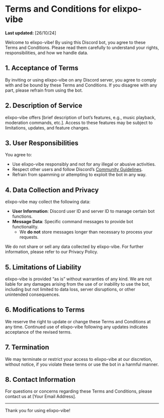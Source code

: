 # Terms and Conditions for elixpo-vibe

**Last updated:** [26/10/24]

Welcome to elixpo-vibe! By using this Discord bot, you agree to these Terms and Conditions. Please read them carefully to understand your rights, responsibilities, and how we handle data.

## 1. Acceptance of Terms
By inviting or using elixpo-vibe on any Discord server, you agree to comply with and be bound by these Terms and Conditions. If you disagree with any part, please refrain from using the bot.

## 2. Description of Service
elixpo-vibe offers [brief description of bot’s features, e.g., music playback, moderation commands, etc.]. Access to these features may be subject to limitations, updates, and feature changes.

## 3. User Responsibilities
You agree to:
- Use elixpo-vibe responsibly and not for any illegal or abusive activities.
- Respect other users and follow Discord’s [Community Guidelines](https://discord.com/guidelines).
- Refrain from spamming or attempting to exploit the bot in any way.

## 4. Data Collection and Privacy
elixpo-vibe may collect the following data:
- **User Information**: Discord user ID and server ID to manage certain bot functions.
- **Message Data**: Specific command messages to provide bot functionality.
  - We **do not** store messages longer than necessary to process your requests.

We do not share or sell any data collected by elixpo-vibe. For further information, please refer to our Privacy Policy.

## 5. Limitations of Liability
elixpo-vibe is provided “as is” without warranties of any kind. We are not liable for any damages arising from the use of or inability to use the bot, including but not limited to data loss, server disruptions, or other unintended consequences.

## 6. Modifications to Terms
We reserve the right to update or change these Terms and Conditions at any time. Continued use of elixpo-vibe following any updates indicates acceptance of the revised terms.

## 7. Termination
We may terminate or restrict your access to elixpo-vibe at our discretion, without notice, if you violate these terms or use the bot in a harmful manner.

## 8. Contact Information
For questions or concerns regarding these Terms and Conditions, please contact us at [Your Email Address].

---

Thank you for using elixpo-vibe!
